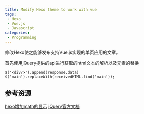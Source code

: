 ```yaml
---
title: Modify Hexo theme to work with vue
tags:
 - Hexo
 - Vue.js
 - Javascript
categories:
 - Programming
---
```

修改Hexo使之能够发布支持Vue.js实现的单页应用的文章。
<!-- More -->

首先使用jQuery提供的api进行获取的html文本的解析以及元素的替换
```
$('<div/>').append(response.data)
$('main').replaceWith(receivedHTML.find('main'));
```

## 参考资源
[hexo增加math的显示](http://ranler.github.io/2013/12/31/hexo-math/)
[jQuery官方文档](http://api.jquery.com/)